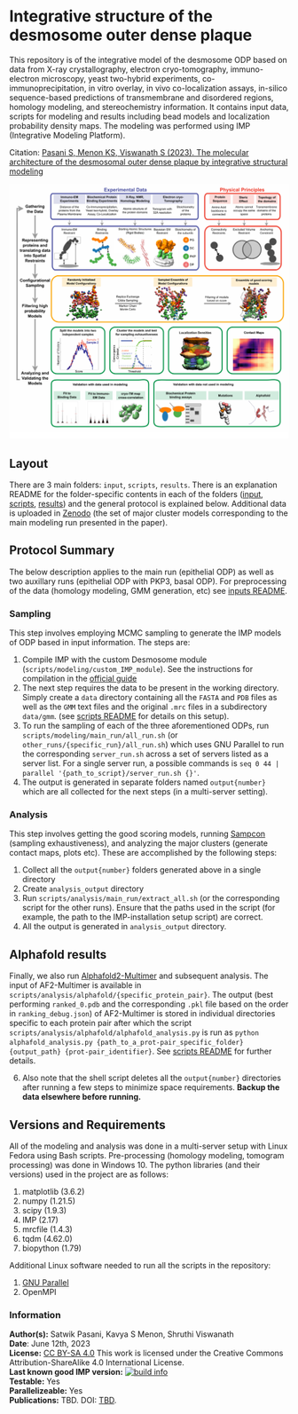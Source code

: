 # Integrative structure of the desmosome outer dense plaque  

This repository is of the integrative model of the desmosome ODP based on data from X-ray crystallography, electron cryo-tomography, immuno-electron microscopy, yeast two-hybrid experiments, co-immunoprecipitation, in vitro overlay, in vivo co-localization assays, in-silico sequence-based predictions of transmembrane and disordered regions, homology modeling, and stereochemistry information. It contains input data, scripts for modeling and results including bead models and localization probability density maps. 
The modeling was performed using IMP (Integrative Modeling Platform).

Citation: [Pasani S, Menon KS, Viswanath S (2023). The molecular architecture of the desmosomal outer dense plaque by integrative structural modeling](link_to_the_paper)

![Image](./metadata/thumb.png)

## Layout
There are 3 main folders:  `input`, `scripts`, `results`. There is an explanation README for the folder-specific contents in each of the folders ([input](https://github.com/isblab/desmosome/blob/main/input/README.md), [scripts](https://github.com/isblab/desmosome/blob/main/scripts/README.md), [results](https://github.com/isblab/desmosome/blob/main/results/README.md)) and the general protocol is explained below. 
Additional data is uploaded in [Zenodo](link) (the set of major cluster models corresponding to the main modeling run presented in the paper).

## Protocol Summary
The below description applies to the main run (epithelial ODP) as well as two auxillary runs (epithelial ODP with PKP3, basal ODP). For preprocessing of the data (homology modeling, GMM generation, etc) see [inputs README](https://github.com/isblab/desmosome/blob/main/input/README.md).

### Sampling
This step involves employing MCMC sampling to generate the IMP models of ODP based in input information. The steps are:
1. Compile IMP with the custom Desmosome module (`scripts/modeling/custom_IMP_module`). See the instructions for compilation in the [official guide](https://integrativemodeling.org/nightly/doc/manual/installation.html)
2. The next step requires the data to be present in the working directory. Simply create a `data` directory containing all the `FASTA` and `PDB` files as well as the `GMM` text files and the original `.mrc` files in a subdirectory `data/gmm`. (see [scripts README](https://github.com/isblab/desmosome/blob/main/scripts/README.md) for details on this setup).
3. To run the sampling of each of the three aforementioned ODPs, run `scripts/modeling/main_run/all_run.sh` (or `other_runs/{specific_run}/all_run.sh`) which uses GNU Parallel to run the corresponding `server_run.sh` across a set of servers listed as a server list. For a single server run, a possible commands is `seq 0 44 | parallel '{path_to_script}/server_run.sh {}'`. 
4. The output is generated in separate folders named `output{number}` which are all collected for the next steps (in a multi-server setting).

### Analysis
This step involves getting the good scoring models, running [Sampcon](https://github.com/salilab/imp-sampcon) (sampling exhaustiveness), and analyzing the major clusters (generate contact maps, plots etc). These are accomplished by the following steps:
1. Collect all the `output{number}` folders generated above in a single directory
2. Create `analysis_output` directory
2. Run `scripts/analysis/main_run/extract_all.sh` (or the corresponding script for the other runs). Ensure that the paths used in the script (for example, the path to the IMP-installation setup script) are correct.
3. All the output is generated in `analysis_output` directory.

## Alphafold results 
Finally, we also run [Alphafold2-Multimer](https://github.com/deepmind/alphafold) and subsequent analysis. The input of AF2-Multimer is available in `scripts/analysis/alphafold/{specific_protein_pair}`. The output (best performing `ranked_0.pdb` and the corresponding `.pkl` file based on the order in `ranking_debug.json`) of AF2-Multimer is stored in individual directories specific to each protein pair after which the script `scripts/analysis/alphafold/alphafold_analysis.py` is run as `python alphafold_analysis.py {path_to_a_prot-pair_specific_folder} {output_path} {prot-pair_identifier}`. See [scripts README](https://github.com/isblab/desmosome/blob/main/scripts/README.md) for further details. 

6. Also note that the shell script deletes all the `output{number}` directories after running a few steps to minimize space requirements. **Backup the data elsewhere before running.**

## Versions and Requirements
All of the modeling and analysis was done in a multi-server setup with Linux Fedora using Bash scripts. Pre-processing (homology modeling, tomogram processing) was done in Windows 10. The python libraries (and their versions) used in the project are as follows:
1. matplotlib (3.6.2)
2. numpy (1.21.5)
3. scipy (1.9.3)
4. IMP (2.17)
5. mrcfile (1.4.3)
6. tqdm (4.62.0)
7. biopython (1.79)

Additional Linux software needed to run all the scripts in the repository:
1. [GNU Parallel](https://doi.org/10.5281/zenodo.3956817)
2. OpenMPI

### Information
**Author(s):** Satwik Pasani, Kavya S Menon, Shruthi Viswanath\
**Date**: June 12th, 2023\
**License:** [CC BY-SA 4.0](https://creativecommons.org/licenses/by-sa/4.0/)
This work is licensed under the Creative Commons Attribution-ShareAlike 4.0
International License.\
**Last known good IMP version:** [![build info](https://integrativemodeling.org/systems/41/badge.svg?branch=main)](https://integrativemodeling.org/systems/) \
**Testable:** Yes\
**Parallelizeable:** Yes\
**Publications:**  TBD. DOI: [TBD](TBD).
